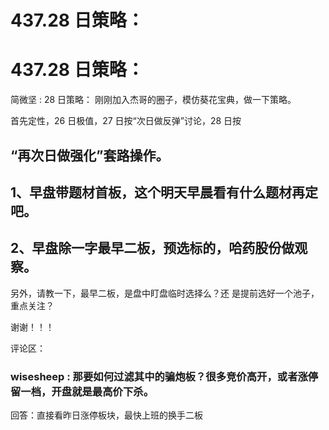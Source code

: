 # 437.28 日策略：

# 437.28 日策略：

简微坚 : 28 日策略： 刚刚加入杰哥的圈子，模仿葵花宝典，做一下策略。

首先定性，26 日极值，27 日按“次日做反弹”讨论，28 日按

## “再次日做强化”套路操作。

## 1、早盘带题材首板，这个明天早晨看有什么题材再定吧。

## 2、早盘除一字最早二板，预选标的，哈药股份做观察。

另外，请教一下，最早二板，是盘中盯盘临时选择么？还 是提前选好一个池子，重点关注？

谢谢！！！

评论区：

### wisesheep : 那要如何过滤其中的骗炮板？很多竞价高开，或者涨停留一档，开盘就是最高价下杀。

回答：直接看昨日涨停板块，最快上班的换手二板